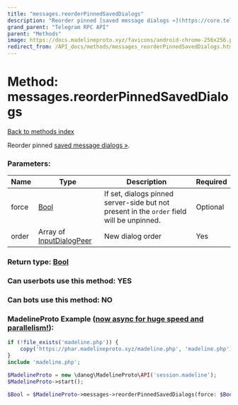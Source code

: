 ```yaml
---
title: "messages.reorderPinnedSavedDialogs"
description: "Reorder pinned [saved message dialogs »](https://core.telegram.org/api/saved-messages)."
grand_parent: "Telegram RPC API"
parent: "Methods"
image: https://docs.madelineproto.xyz/favicons/android-chrome-256x256.png
redirect_from: /API_docs/methods/messages_reorderPinnedSavedDialogs.html
---
```

# Method: messages.reorderPinnedSavedDialogs
[Back to methods index](index.html)



Reorder pinned [saved message dialogs »](https://core.telegram.org/api/saved-messages).

### Parameters:

| Name     |    Type       | Description | Required |
|----------|---------------|-------------|----------|
|force|[Bool](/API_docs/types/Bool.html) | If set, dialogs pinned server-side but not present in the `order` field will be unpinned. | Optional|
|order|Array of [InputDialogPeer](/API_docs/types/InputDialogPeer.html) | New dialog order | Yes|


### Return type: [Bool](/API_docs/types/Bool.html)

### Can userbots use this method: **YES**

### Can bots use this method: **NO**


### MadelineProto Example ([now async for huge speed and parallelism!](https://docs.madelineproto.xyz/docs/ASYNC.html)):


```php
if (!file_exists('madeline.php')) {
    copy('https://phar.madelineproto.xyz/madeline.php', 'madeline.php');
}
include 'madeline.php';

$MadelineProto = new \danog\MadelineProto\API('session.madeline');
$MadelineProto->start();

$Bool = $MadelineProto->messages->reorderPinnedSavedDialogs(force: $Bool, order: [$InputDialogPeer, $InputDialogPeer], );
```


